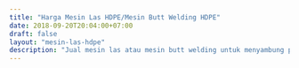 ```yaml
---
title: "Harga Mesin Las HDPE/Mesin Butt Welding HDPE"
date: 2018-09-20T20:04:00+07:00
draft: false
layout: "mesin-las-hdpe"
description: "Jual mesin las atau mesin butt welding untuk menyambung pipa HDPE. Harga dijamin murah, bergaransi."
---
```


